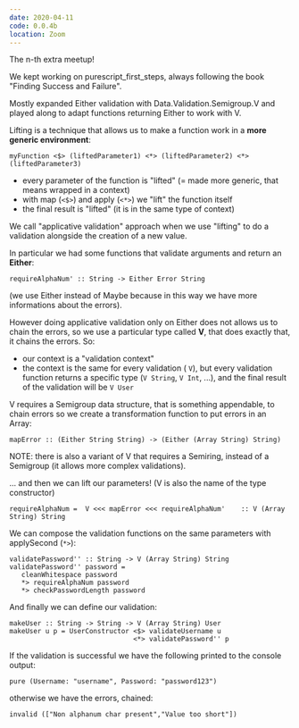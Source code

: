 ```yaml
---
date: 2020-04-11
code: 0.0.4b
location: Zoom
---
```


The n-th extra meetup!

We kept working on purescript_first_steps, always following the book "Finding Success and Failure".

Mostly expanded Either validation with Data.Validation.Semigroup.V and played along to adapt functions returning Either to work with V.





Lifting is a technique that allows us to make a function work in a **more generic environment**:

```
myFunction <$> (liftedParameter1) <*> (liftedParameter2) <*> (liftedParameter3)
```

* every parameter of the function is "lifted" (= made more generic, that means wrapped in a context) 
* with  map (`<$>`) and apply (`<*>`)  we "lift" the  function itself
* the final result is "lifted"  (it is in the same type of context)



We call  "applicative validation" approach when we use "lifting" to do a validation alongside the creation of a new value.



In particular we had some functions that validate arguments and return an **Either**:

```
requireAlphaNum' :: String -> Either Error String
```

(we use  Either instead of Maybe because in this way we have more informations about the errors).



However doing applicative validation only on Either does not allows us to chain the errors, so we use a particular type called **V**, that does exactly that, it chains the errors.  So:

* our context is a "validation context"
* the context is the same for every validation ( `V`), but every validation function returns a specific type (`V String`, `V Int`, ...), and the final result of the validation will be `V User`



V requires a Semigroup data structure, that is something appendable, to chain errors so we create a transformation function to put errors in an Array:

```
mapError :: (Either String String) -> (Either (Array String) String)
```
NOTE: there is also a variant of V that requires a Semiring, instead of a Semigroup (it allows more complex validations).


... and then we can lift our parameters!  (V is also the name of the type constructor) 

```
requireAlphaNum =  V <<< mapError <<< requireAlphaNum'    :: V (Array String) String
```



We can compose the validation functions on the same parameters with applySecond (`*>`):

```
validatePassword'' :: String -> V (Array String) String
validatePassword'' password = 
   cleanWhitespace password
   *> requireAlphaNum password
   *> checkPasswordLength password
```



And finally we can define our validation:

```
makeUser :: String -> String -> V (Array String) User
makeUser u p = UserConstructor <$> validateUsername u
                               <*> validatePassword'' p
```



If the validation is successful we have the following printed to the console output:

```
pure (Username: "username", Password: "password123")
```



otherwise we have the errors, chained:

```
invalid (["Non alphanum char present","Value too short"])
```



